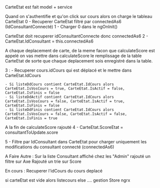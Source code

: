 CarteEtat est fait model + service

Quand on s'authentifie et qu'on click sur cours alors on charge le tableau CarteEtat
0 - Recuperer CarteEtat filtré par connectedAs6 (IdConsultantConnecté)
1 - Charger 0 dans le ngOnInit()

CarteEtat doit recuperer idConsultantConnecte donc connectedAs6
2 - CarteEtat.IdConsultant = this.connectedAs6

A chaque deplacement de carte, de la meme facon que calculateScore est appelé on vas mettre dans calculateScore
le remplissage de la table CarteEtat de sorte que chaque deplacement sois enregistré dans la table. 

3 :
    - Recuperer cours.idCours qui est déplacé et le mettre dans CarteEtat.IdCours

    - Si listeDdCours contient CarteEtat.IdCours alors CarteEtat.IsVosCours = true, CarteEtat.IsActif = false, CarteEtat.IsFinis = false
    - Si listeDdActif contient CarteEtat.IdCours alors CarteEtat.IsVosCours = false, CarteEtat.IsActif = true, CarteEtat.IsFinis = false
    - Si listeDdFinis contient CarteEtat.IdCours alors CarteEtat.IsVosCours = false, CarteEtat.IsActif = false, CarteEtat.IsFinis = true

A la fin de calculateScore rajouté 
4 - CarteEtat.ScoreEtat = consultantToUpdate.score



5 - Filtre par IdConsultant dans CarteEtat pour charger uniquement les modifications du consultant connecté (connectedAs6)



A Faire Autre :
Sur la liste Consultant affiché chez les "Admin" rajouté un filtre sur Axe
Rajouté un trie sur Score

En cours : 
Recuperer l'idCours du cours deplacé 



si carteEtat est vide alors listecours
else ....
gestion Store ngrx
